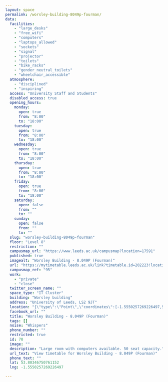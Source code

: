 ```yaml
---
layout: space
permalink: /worsley-building-8049p-fourman/
data:
  facilities:
    - "large_desks"
    - "free_wifi"
    - "computers"
    - "laptops_allowed"
    - "sockets"
    - "signal"
    - "projector"
    - "toilets"
    - "bike_racks"
    - "gender_neutral_toilets"
    - "wheelchair_accessible"
  atmosphere:
    - "disciplined"
    - "inspiring"
  access: "University Staff and Students"
  disabled_access: true
  opening_hours:
    monday:
      open: true
      from: "8:00"
      to: "18:00"
    tuesday:
      open: true
      from: "8:00"
      to: "18:00"
    wednesday:
      open: true
      from: "8:00"
      to: "18:00"
    thursday:
      open: true
      from: "8:00"
      to: "18:00"
    friday:
      open: true
      from: "8:00"
      to: "18:00"
    saturday:
      open: false
      from: ""
      to: ""
    sunday:
      open: false
      from: ""
      to: ""
  slug: "worsley-building-8049p-fourman"
  floor: "Level 8"
  restriction: ""
  campusmap_url: "https://www.leeds.ac.uk/campusmap?location=17591"
  published: true
  imagealt: "Worsley Building - 8.049P (Fourman)"
  url: "https://mytimetable.leeds.ac.uk/link?timetable.id=202223!location!6856E1BEE4EE6ABF22261FF5840C4F01"
  campusmap_ref: "95"
  work:
    - "private"
    - "close"
  twitter_screen_name: ""
  space_type: "IT Cluster"
  building: "Worsley building"
  address: "University of Leeds, LS2 9JT"
  location: "{\"type\":\"Point\",\"coordinates\":[-1.5550257269226497,53.80346750761152]}"
  facebook_url: ""
  title: "Worsley Building - 8.049P (Fourman)"
  tags: []
  noise: "Whispers"
  phone_number: ""
  restricted: true
  id: 70
  image: ""
  description: "Large room with computers available. 50 seat capacity."
  url_text: "View timetable for Worsley Building - 8.049P (Fourman)"
  phone_text: ""
  lat: 53.80346750761152
  lng: -1.5550257269226497

---
```

